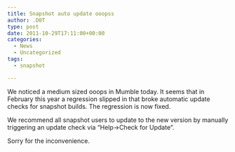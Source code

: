 ```yaml
---
title: Snapshot auto update ooopss
author: .D0T
type: post
date: 2011-10-29T17:11:00+00:00
categories:
  - News
  - Uncategorized
tags:
  - snapshot

---
```

We noticed a medium sized ooops in Mumble today. It seems that in February this year a regression slipped in that broke automatic update checks for snapshot builds. The regression is now fixed.

We recommend all snapshot users to update to the new version by manually triggering an update check via &#8220;Help->Check for Update&#8221;.

Sorry for the inconvenience.